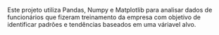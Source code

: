 Este projeto utiliza Pandas, Numpy e Matplotlib para analisar dados de funcionários que fizeram treinamento da empresa com objetivo de identificar padrões e tendências baseados em uma váriavel alvo.